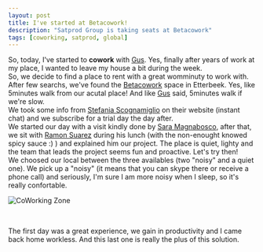 ```yaml
---
layout: post
title: I've started at Betacowork!
description: "Satprod Group is taking seats at Betacowork"
tags: [coworking, satprod, global]
---
```


So, today, I've started to **cowork** with [Gus](https://be.linkedin.com/in/aborsu). Yes, finally after years of work at my place, I wanted to leave my house a bit during the week.
<br>
So, we decide to find a place to rent with a great womminuty to work with. After few searchs, we've found the [Betacowork](http://www.betacowork.com/) space in Etterbeek. Yes, like 5minutes walk from our acutal place! And like [Gus](https://be.linkedin.com/in/aborsu) said, 5minutes walk if we're slow.
<br>
We took some info from [Stefania Scognamiglio](http://www.betacowork.com/profile/?profile_id=851) on their website (instant chat) and we subscribe for a trial day the day after.
<br>
We started our day with a visit kindly done by [Sara Magnabosco](http://www.betacowork.com/profile/1610/sara-magnabosco/), after that, we sit with [Ramon Suarez](http://www.betacowork.com/profile/?profile_id=181) during his lunch (with the non-enought knowed spicy sauce :) ) and explained him our project. The place is quiet, lighty and the team that leads the project seems fun and proactive. Let's try then!
<br>
We choosed our local between the three availables (two "noisy" and a quiet one). We pick up a "noisy" (it means that you can skype there or receive a phone call) and seriously, I'm sure I am more noisy when I sleep, so it's really confortable.

![CoWorking Zone][1]

<br>


The first day was a great experience, we gain in productivity and I came back home workless. And this last one is really the plus of this solution.


[1]: http://www.betacowork.com/wp-content/uploads/2013/05/David_Plas_Betagroup_8373-550x365.jpg  "Here is a coworking zone"
